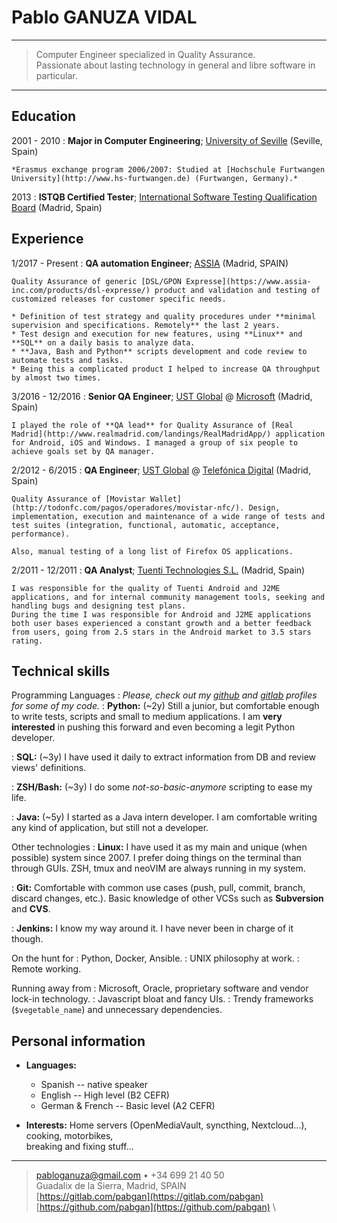 Pablo GANUZA VIDAL
==================

----

> Computer Engineer specialized in Quality Assurance.\
> Passionate about lasting technology in general and libre software in particular.

----

Education
---------

2001 - 2010
:	**Major in Computer Engineering**; [University of Seville](https://www.informatica.us.es/) (Seville, Spain)

	*Erasmus exchange program 2006/2007: Studied at [Hochschule Furtwangen University](http://www.hs-furtwangen.de) (Furtwangen, Germany).*

2013
:	**ISTQB Certified Tester**; [International Software Testing Qualification Board](http://www.istqb.org/) (Madrid, Spain)

Experience
----------

1/2017 - Present 
:	**QA automation Engineer**; [ASSIA](https://www.assia-inc.com) (Madrid, SPAIN)

	Quality Assurance of generic [DSL/GPON Expresse](https://www.assia-inc.com/products/dsl-expresse/) product and validation and testing of customized releases for customer specific needs.

	* Definition of test strategy and quality procedures under **minimal supervision and specifications. Remotely** the last 2 years.
	* Test design and execution for new features, using **Linux** and **SQL** on a daily basis to analyze data.
	* **Java, Bash and Python** scripts development and code review to automate tests and tasks.
	* Being this a complicated product I helped to increase QA throughput by almost two times.

3/2016 - 12/2016
:	**Senior QA Engineer**; [UST Global](https://www.linkedin.com/company/ustglobal) @ [Microsoft](http://www.microsoft.com) (Madrid, Spain)

	I played the role of **QA lead** for Quality Assurance of [Real Madrid](http://www.realmadrid.com/landings/RealMadridApp/) application for Android, iOS and Windows. I managed a group of six people to achieve goals set by QA manager.


2/2012 - 6/2015
:	**QA Engineer**; [UST Global](http://www.linkedin.com/company/ustglobal) @ [Telefónica Digital](http://www.tid.es) (Madrid, Spain)

	Quality Assurance of [Movistar Wallet](http://todonfc.com/pagos/operadores/movistar-nfc/). Design, implementation, execution and maintenance of a wide range of tests and test suites (integration, functional, automatic, acceptance, performance).

	Also, manual testing of a long list of Firefox OS applications.

2/2011 - 12/2011
:	**QA Analyst**; [Tuenti Technologies S.L.](https://www.tuenti.es) (Madrid, Spain)

	I was responsible for the quality of Tuenti Android and J2ME applications, and for internal community management tools, seeking and handling bugs and designing test plans.  
	During the time I was responsible for Android and J2ME applications both user bases experienced a constant growth and a better feedback from users, going from 2.5 stars in the Android market to 3.5 stars rating.


Technical skills
----------------

Programming Languages
:	_Please, check out my [github](https://github.com/pabgan) and [gitlab](https://gitlab.com/pabgan) profiles for some of my code._
:	**Python:** (~2y) Still a junior, but comfortable enough to write tests, scripts and small to medium applications. I am **very interested** in pushing this forward and even becoming a legit Python developer.

:	**SQL:** (~3y) I have used it daily to extract information from DB and review views' definitions.

:	**ZSH/Bash:** (~3y) I do some _not-so-basic-anymore_ scripting to ease my life.

:	**Java:** (~5y) I started as a Java intern developer. I am comfortable writing any kind of application, but still not a developer.


Other technologies
:	**Linux:** I have used it as my main and unique (when possible) system since 2007. I prefer doing things on the terminal than through GUIs. ZSH, tmux and neoVIM are always running in my system.
   
:	**Git:** Comfortable with common use cases (push, pull, commit, branch, discard changes, etc.). Basic knowledge of other VCSs such as **Subversion** and **CVS**.

:	**Jenkins:** I know my way around it. I have never been in charge of it though.


On the hunt for
:	Python, Docker, Ansible.
:	UNIX philosophy at work.
:	Remote working.


Running away from
:	Microsoft, Oracle, proprietary software and vendor lock-in technology.
:	Javascript bloat and fancy UIs.
:	Trendy frameworks (`$vegetable_name`) and unnecessary dependencies. 

Personal information
-----------------

* **Languages:**

	* Spanish         --  native speaker
	* English         --  High level (B2 CEFR)
	* German & French --  Basic level (A2 CEFR)

* **Interests:** Home servers (OpenMediaVault, syncthing, Nextcloud...), cooking, motorbikes,\
		breaking and fixing stuff...

----

> <pabloganuza@gmail.com> • +34 699 21 40 50 \
>  Guadalix de la Sierra, Madrid, SPAIN \
> [https://gitlab.com/pabgan](https://gitlab.com/pabgan) \
> [https://github.com/pabgan](https://github.com/pabgan) \
